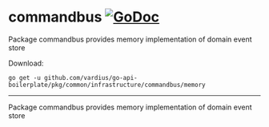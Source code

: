# commandbus [![GoDoc](https://godoc.org/github.com/vardius/go-api-boilerplate/pkg/common/infrastructure/commandbus/memory?status.svg)](https://godoc.org/github.com/vardius/go-api-boilerplate/pkg/common/infrastructure/commandbus/memory)
Package commandbus provides memory implementation of domain event store

Download:
```shell
go get -u github.com/vardius/go-api-boilerplate/pkg/common/infrastructure/commandbus/memory
```

* * *
Package commandbus provides memory implementation of domain event store

